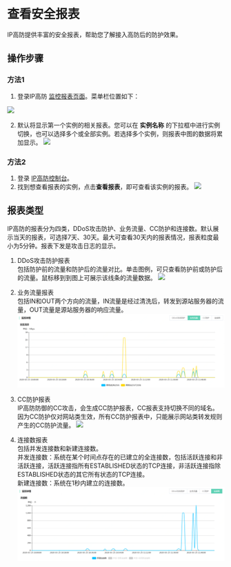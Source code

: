 # 查看安全报表
IP高防提供丰富的安全报表，帮助您了解接入高防后的防护效果。

## 操作步骤
### 方法1
1. 登录IP高防 [监控报表页面](https://ip-anti-console.jdcloud.com/charts)。菜单栏位置如下：</BR>

![](https://github.com/jdcloudcom/cn/blob/edit/image/Advanced%20Anti-DDoS/report%2001.png)

2. 默认将显示第一个实例的相关报表。您可以在 **实例名称** 的下拉框中进行实例切换，也可以选择多个或全部实例。若选择多个实例，则报表中图的数据将累加显示。
![](https://github.com/jdcloudcom/cn/blob/edit/image/Advanced%20Anti-DDoS/report%2006.png)

### 方法2
1. 登录 [IP高防控制台](https://ip-anti-console.jdcloud.com/instancelist)。
2. 找到想查看报表的实例，点击**查看报表**，即可查看该实例的报表。
![](https://github.com/jdcloudcom/cn/blob/edit/image/Advanced%20Anti-DDoS/report%2002.png)

## 报表类型
IP高防的报表分为四类，DDoS攻击防护、业务流量、CC防护和连接数。默认展示当天的报表，可选择7天、30天。最大可查看30天内的报表情况，报表粒度最小为5分钟。报表下发是攻击日志的显示。</BR>

1. DDoS攻击防护报表</BR>
包括防护前的流量和防护后的流量对比。单击图例，可只查看防护前或防护后的流量。鼠标移到到图上可展示该线条的流量数据。
![](https://github.com/jdcloudcom/cn/blob/edit/image/Advanced%20Anti-DDoS/report%2003.png)

2. 业务流量报表</BR>
包括IN和OUT两个方向的流量，IN流量是经过清洗后，转发到源站服务器的流量，OUT流量是源站服务器的响应流量。
![](../../../../image/Advanced%20Anti-DDoS/report%2007.png)

3. CC防护报表</BR>
IP高防防御的CC攻击，会生成CC防护报表，CC报表支持切换不同的域名。</BR>
因为CC防护仅对网站类生效，所有CC防护报表中，只能展示网站类转发规则产生的CC防护流量。
![](https://github.com/jdcloudcom/cn/blob/edit/image/Advanced%20Anti-DDoS/report%2005.png)

4. 连接数报表</BR>
包括并发连接数和新建连接数。</BR>
并发连接数：系统在某个时间点存在的已建立的全连接数，包括活跃连接和非活跃连接，活跃连接指所有ESTABLISHED状态的TCP连接，非活跃连接指除ESTABLISHED状态的其它所有状态的TCP连接。</BR>
新建连接数：系统在1秒内建立的连接数。</BR>
![](../../../../image/Advanced%20Anti-DDoS/report%2008.png)


